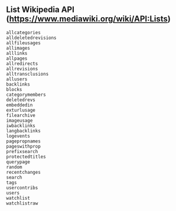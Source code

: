 ## List Wikipedia API (https://www.mediawiki.org/wiki/API:Lists)

`allcategories`  
`alldeletedrevisions`  
`allfileusages`  
`allimages`  
`alllinks`  
`allpages`  
`allredirects`  
`allrevisions`  
`alltransclusions`  
`allusers`  
`backlinks`  
`blocks`  
`categorymembers`  
`deletedrevs`  
`embeddedin`  
`exturlusage`  
`filearchive`  
`imageusage`  
`iwbacklinks`  
`langbacklinks`  
`logevents`  
`pagepropnames`  
`pageswithprop`  
`prefixsearch`  
`protectedtitles`  
`querypage`  
`random`  
`recentchanges`  
`search`  
`tags`  
`usercontribs`  
`users`  
`watchlist`  
`watchlistraw`
